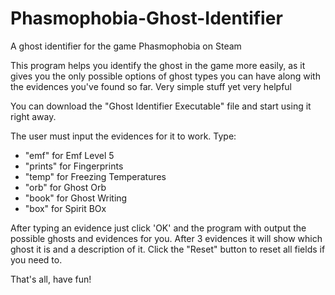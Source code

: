 # Phasmophobia-Ghost-Identifier
A ghost identifier for the game Phasmophobia on Steam

This program helps you identify the ghost in the game more easily, as it gives you the only possible options of ghost types you can have along with the evidences you've found so far. Very simple stuff yet very helpful


You can download the "Ghost Identifier Executable" file and start using it right away.

The user must input the evidences for it to work. Type:

* "emf" for Emf Level 5
* "prints" for Fingerprints
* "temp" for Freezing Temperatures
* "orb" for Ghost Orb
* "book" for Ghost Writing
* "box" for Spirit BOx

After typing an evidence just click 'OK' and the program with output the possible ghosts and evidences for you. 
After 3 evidences it will show which ghost it is and a description of it. 
Click the "Reset" button to reset all fields if you need to.


That's all, have fun!
